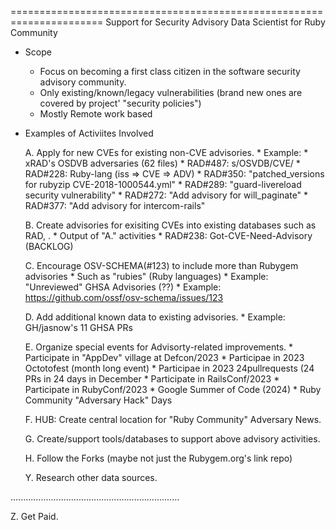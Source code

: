 ======================================================================
Support for Security Advisory Data Scientist for Ruby Community

* Scope
   * Focus on becoming a first class citizen in the software security advisory community.
   * Only existing/known/legacy vulnerabilities (brand new  ones are covered by project' "security policies")
   * Mostly Remote work based
  
* Examples of Activiites Involved

   A. Apply for new CVEs for existing non-CVE advisories.
      * Example:
        * xRAD's OSDVB adversaries (62 files)
        * RAD#487: s/OSVDB/CVE/
        * RAD#228: Ruby-lang (iss => CVE => ADV)
        * RAD#350: "patched_versions for rubyzip CVE-2018-1000544.yml"
        * RAD#289: "guard-livereload security vulnerability"
        * RAD#272: "Add advisory for will_paginate"
        * RAD#377: "Add advisory for intercom-rails"

   B. Create advisories for exisiting CVEs into existing databases such as RAD, <TBD>.
      * Output of "A." activities
      * RAD#238: Got-CVE-Need-Advisory (BACKLOG)

   C. Encourage OSV-SCHEMA(#123) to include more than Rubygem advisories
      * Such as "rubies" (Ruby languages)
      * Example: "Unreviewed" GHSA Advisories (??)
        * Example: https://github.com/ossf/osv-schema/issues/123

   D. Add additional known data to existing advisories.
      * Example: GH/jasnow's 11 GHSA PRs

   E. Organize special events for Advisorty-related improvements.
      * Participate in "AppDev" village at Defcon/2023
      * Participae in 2023 Octotofest (month long event)
      * Participae in 2023 24pullrequests (24 PRs in 24 days in December
      * Participate in RailsConf/2023
      * Participate in RubyConf/2023
      * Google Summer of Code (2024)
      * Ruby Community "Adversary Hack" Days

   F. HUB: Create central location for "Ruby Community" Adversary News.

   G. Create/support tools/databases to support above advisory activities.

   H. Follow the Forks (maybe not just the Rubygem.org's link repo)

   Y. Research other data sources.

...................................................................

   Z. Get Paid.
